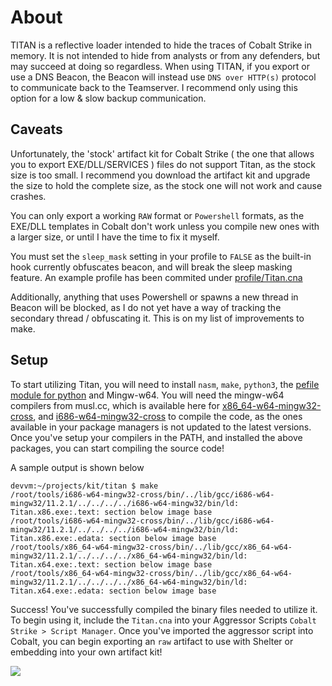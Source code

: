 # About

TITAN is a reflective loader intended to hide the traces of Cobalt Strike in memory. It is not intended to hide from analysts or from any defenders, but may succeed at doing so regardless. When using TITAN, if you export or use a DNS Beacon, the Beacon will instead use `DNS over HTTP(s)` protocol to communicate back to the Teamserver. I recommend only using this option for a low & slow backup communication.

## Caveats

Unfortunately, the 'stock' artifact kit for Cobalt Strike ( the one that allows you to export EXE/DLL/SERVICES ) files do not support Titan, as the stock size is too small. I recommend you download the artifact kit and upgrade the size to hold the complete size, as the stock one will not work and cause crashes. 

You can only export a working `RAW` format or `Powershell` formats, as the EXE/DLL templates in Cobalt don't work unless you compile new ones with a larger size, or until I have the time to fix it myself.

You must set the `sleep_mask` setting in your profile to `FALSE` as the built-in hook currently obfuscates beacon, and will break the sleep masking feature. An example profile has been commited under [profile/Titan.cna](profile/Titan.cna)

Additionally, anything that uses Powershell or spawns a new thread in Beacon will be blocked, as I do not  yet have a way of tracking the secondary thread / obfuscating it. This is on my list of improvements to make.

## Setup

To start utilizing Titan, you will need to install `nasm`, `make`, `python3`, the [pefile module for python](https://github.com/erocarrera/pefile) and Mingw-w64. You will need the mingw-w64 compilers from musl.cc, which is available here for [x86_64-w64-mingw32-cross](https://musl.cc/x86_64-w64-mingw32-cross.tgz), and [i686-w64-mingw32-cross](https://musl.cc/i686-w64-mingw32-cross.tgz) to compile the code, as the ones available in your package managers is not updated to the latest versions. Once you've setup your compilers in the PATH, and installed the above packages, you can start compiling the source code!

A sample output is shown below

 ```shell=/bin/bash
devvm:~/projects/kit/titan $ make
/root/tools/i686-w64-mingw32-cross/bin/../lib/gcc/i686-w64-mingw32/11.2.1/../../../../i686-w64-mingw32/bin/ld: Titan.x86.exe:.text: section below image base
/root/tools/i686-w64-mingw32-cross/bin/../lib/gcc/i686-w64-mingw32/11.2.1/../../../../i686-w64-mingw32/bin/ld: Titan.x86.exe:.edata: section below image base
/root/tools/x86_64-w64-mingw32-cross/bin/../lib/gcc/x86_64-w64-mingw32/11.2.1/../../../../x86_64-w64-mingw32/bin/ld: Titan.x64.exe:.text: section below image base
/root/tools/x86_64-w64-mingw32-cross/bin/../lib/gcc/x86_64-w64-mingw32/11.2.1/../../../../x86_64-w64-mingw32/bin/ld: Titan.x64.exe:.edata: section below image base
```

Success! You've successfully compiled the binary files needed to utilize it. To begin using it, include the `Titan.cna` into your Aggressor Scripts `Cobalt Strike > Script Manager`. Once you've imported the aggressor script into Cobalt, you can begin exporting an `raw` artifact to use with Shelter or embedding into your own artifact kit!

![](https://i.imgur.com/sI5Quif.png)
